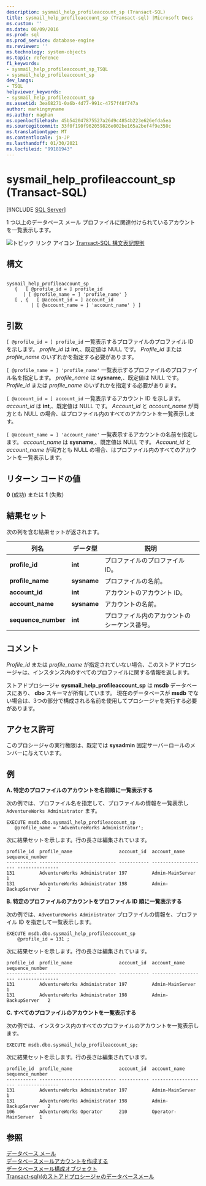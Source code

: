 ```yaml
---
description: sysmail_help_profileaccount_sp (Transact-SQL)
title: sysmail_help_profileaccount_sp (Transact-sql) |Microsoft Docs
ms.custom: ''
ms.date: 08/09/2016
ms.prod: sql
ms.prod_service: database-engine
ms.reviewer: ''
ms.technology: system-objects
ms.topic: reference
f1_keywords:
- sysmail_help_profileaccount_sp_TSQL
- sysmail_help_profileaccount_sp
dev_langs:
- TSQL
helpviewer_keywords:
- sysmail_help_profileaccount_sp
ms.assetid: 3ea68271-0a6b-4d77-991c-4757f48f747a
author: markingmyname
ms.author: maghan
ms.openlocfilehash: 45b542047875527a26d9c4854b223e626efda5ea
ms.sourcegitcommit: 33f0f190f962059826e002be165a2bef4f9e350c
ms.translationtype: MT
ms.contentlocale: ja-JP
ms.lasthandoff: 01/30/2021
ms.locfileid: "99181943"
---
```

# <a name="sysmail_help_profileaccount_sp-transact-sql"></a>sysmail_help_profileaccount_sp (Transact-SQL)
[!INCLUDE [SQL Server](../../includes/applies-to-version/sqlserver.md)]

  1 つ以上のデータベース メール プロファイルに関連付けられているアカウントを一覧表示します。  
    
 ![トピック リンク アイコン](../../database-engine/configure-windows/media/topic-link.gif "トピック リンク アイコン") [Transact-SQL 構文表記規則](../../t-sql/language-elements/transact-sql-syntax-conventions-transact-sql.md)  
  
## <a name="syntax"></a>構文  
  
```  
  
sysmail_help_profileaccount_sp  
   {   [ @profile_id = ] profile_id   
      | [ @profile_name = ] 'profile_name' }  
   [ , {   [ @account_id = ] account_id  
         | [ @account_name = ] 'account_name' } ]  
```  
  
## <a name="arguments"></a>引数  
`[ @profile_id = ] profile_id` 一覧表示するプロファイルのプロファイル ID を示します。 *profile_id* は **int**,、既定値は NULL です。 *Profile_id* または *profile_name* のいずれかを指定する必要があります。  
  
`[ @profile_name = ] 'profile_name'` 一覧表示するプロファイルのプロファイル名を指定します。 *profile_name* は **sysname**,、既定値は NULL です。 *Profile_id* または *profile_name* のいずれかを指定する必要があります。  
  
`[ @account_id = ] account_id` 一覧表示するアカウント ID を示します。 *account_id* は **int**,、既定値は NULL です。 *Account_id* と *account_name* が両方とも NULL の場合、はプロファイル内のすべてのアカウントを一覧表示します。  
  
`[ @account_name = ] 'account_name'` 一覧表示するアカウントの名前を指定します。 *account_name* は **sysname**,、既定値は NULL です。 *Account_id* と *account_name* が両方とも NULL の場合、はプロファイル内のすべてのアカウントを一覧表示します。  
  
## <a name="return-code-values"></a>リターン コードの値  
 **0** (成功) または **1** (失敗)  
  
## <a name="result-sets"></a>結果セット  
 次の列を含む結果セットが返されます。  
  
| 列名 | データ型 | 説明 |
| ----------- | --------- | ----------- |
|**profile_id**|**int**|プロファイルのプロファイル ID。|  
|**profile_name**|**sysname**|プロファイルの名前。|  
|**account_id**|**int**|アカウントのアカウント ID。|  
|**account_name**|**sysname**|アカウントの名前。|  
|**sequence_number**|**int**|プロファイル内のアカウントのシーケンス番号。|  
  
## <a name="remarks"></a>コメント  
 *Profile_id* または *profile_name* が指定されていない場合、このストアドプロシージャは、インスタンス内のすべてのプロファイルに関する情報を返します。  
  
 ストアドプロシージャ **sysmail_help_profileaccount_sp** は **msdb** データベースにあり、 **dbo** スキーマが所有しています。 現在のデータベースが **msdb** でない場合は、3つの部分で構成される名前を使用してプロシージャを実行する必要があります。  
  
## <a name="permissions"></a>アクセス許可  
 このプロシージャの実行権限は、既定では **sysadmin** 固定サーバーロールのメンバーに与えています。  
  
## <a name="examples"></a>例  
 **A. 特定のプロファイルのアカウントを名前順に一覧表示する**  
  
 次の例では、プロファイル名を指定して、プロファイルの情報を一覧表示し `AdventureWorks Administrator` ます。  
  
```  
EXECUTE msdb.dbo.sysmail_help_profileaccount_sp  
   @profile_name = 'AdventureWorks Administrator';  
```  
  
 次に結果セットを示します。行の長さは編集されています。  
  
```  
profile_id  profile_name                 account_id  account_name         sequence_number  
----------- ---------------------------- ----------- -------------------- ---------------  
131         AdventureWorks Administrator 197         Admin-MainServer     1  
131         AdventureWorks Administrator 198         Admin-BackupServer   2  
```  
  
 **B. 特定のプロファイルのアカウントをプロファイル ID 順に一覧表示する**  
  
 次の例では、`AdventureWorks Administrator` プロファイルの情報を、プロファイル ID を指定して一覧表示します。  
  
```  
EXECUTE msdb.dbo.sysmail_help_profileaccount_sp  
    @profile_id = 131 ;  
```  
  
 次に結果セットを示します。行の長さは編集されています。  
  
```  
profile_id  profile_name                 account_id  account_name         sequence_number  
----------- ---------------------------- ----------- -------------------- ---------------  
131         AdventureWorks Administrator 197         Admin-MainServer     1  
131         AdventureWorks Administrator 198         Admin-BackupServer   2  
```  
  
 **C. すべてのプロファイルのアカウントを一覧表示する**  
  
 次の例では、インスタンス内のすべてのプロファイルのアカウントを一覧表示します。  
  
```  
EXECUTE msdb.dbo.sysmail_help_profileaccount_sp;  
```  
  
 次に結果セットを示します。行の長さは編集されています。  
  
```  
profile_id  profile_name                 account_id  account_name         sequence_number  
----------- ---------------------------- ----------- -------------------- ---------------  
131         AdventureWorks Administrator 197         Admin-MainServer     1  
131         AdventureWorks Administrator 198         Admin-BackupServer   2  
106         AdventureWorks Operator      210         Operator-MainServer  1  
```  
  
## <a name="see-also"></a>参照  
 [データベース メール](../../relational-databases/database-mail/database-mail.md)   
 [データベースメールアカウントを作成する](../../relational-databases/database-mail/create-a-database-mail-account.md)   
 [データベースメール構成オブジェクト](../../relational-databases/database-mail/database-mail-configuration-objects.md)   
 [Transact-sql&#41;&#40;のストアドプロシージャのデータベースメール ](../../relational-databases/system-stored-procedures/database-mail-stored-procedures-transact-sql.md)  
  
  
